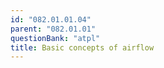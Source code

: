 ```yaml
---
id: "082.01.01.04"
parent: "082.01.01"
questionBank: "atpl"
title: Basic concepts of airflow
---
```

